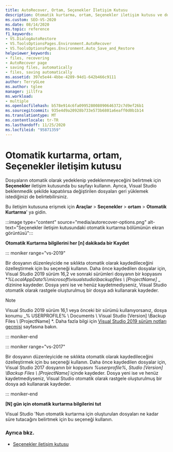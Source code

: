 ```yaml
---
title: AutoRecover, Ortam, Seçenekler İletişim Kutusu
description: Otomatik kurtarma, ortam, Seçenekler iletişim kutusu ve dosyaların otomatik olarak yedeklenip yedeklenmeyeceğini belirtmek için nasıl kullanıldığı hakkında bilgi edinin.
ms.custom: SEO-VS-2020
ms.date: 08/14/2020
ms.topic: reference
f1_keywords:
- VS.DialogAutoRestore
- VS.ToolsOptionsPages.Environment.AutoRecover
- VS.ToolsOptionsPages.Environment.Auto_Save_and_Restore
helpviewer_keywords:
- files, recovering
- AutoRecover page
- saving files, automatically
- files, saving automatically
ms.assetid: 397e5e44-4bbe-4289-94d1-642b466c9111
author: TerryGLee
ms.author: tglee
manager: jillfra
ms.workload:
- multiple
ms.openlocfilehash: b578e914c6fa099528008090646372c7d9ef26b1
ms.sourcegitcommit: 935e4d9a20928b733e573b6801a6eaff0d0b1b14
ms.translationtype: MT
ms.contentlocale: tr-TR
ms.lasthandoff: 11/25/2020
ms.locfileid: "95871359"
---
```

# <a name="autorecover-environment-options-dialog-box"></a>Otomatik kurtarma, ortam, Seçenekler iletişim kutusu

Dosyaların otomatik olarak yedeklenip yedeklenmeyeceğini belirtmek için **Seçenekler** iletişim kutusunda bu sayfayı kullanın. Ayrıca, Visual Studio beklenmedik şekilde kapatılırsa değiştirilen dosyaları geri yüklemek istediğinizi de belirtebilirsiniz.

Bu iletişim kutusuna erişmek için **Araçlar**  >  **Seçenekler**  >  **ortam**  >  **Otomatik Kurtarma**' ya gidin.

:::image type="content" source="media/autorecover-options.png" alt-text="Seçenekler iletişim kutusundaki otomatik kurtarma bölümünün ekran görüntüsü":::

**Otomatik Kurtarma bilgilerini her [n] dakikada bir Kaydet**

::: moniker range="vs-2019"

Bir dosyanın düzenleyicide ne sıklıkta otomatik olarak kaydedileceğini özelleştirmek için bu seçeneği kullanın. Daha önce kaydedilen dosyalar için, Visual Studio 2019 sürüm 16,2 ve sonraki sürümleri dosyanın bir kopyasını **_%LocalAppData%\microsoft\visualstudio\backupfiles \\ [ProjectName]_* _ dizinine kaydeder. Dosya yeni ise ve henüz kaydetmediyseniz, Visual Studio otomatik olarak rastgele oluşturulmuş bir dosya adı kullanarak kaydeder.

> [!NOTE]
> Visual Studio 2019 sürüm 16,1 veya önceki bir sürümü kullanıyorsanız, dosya konumu _% USERPROFILE% \ Documents \ Visual Studio [Version] \Backup Files \\ [ProjectName] *. Daha fazla bilgi için [Visual Studio 2019 sürüm notları geçmişi](/visualstudio/releases/2019/release-notes-history/) sayfasına bakın.

::: moniker-end

::: moniker range="vs-2017"

Bir dosyanın düzenleyicide ne sıklıkta otomatik olarak kaydedileceğini özelleştirmek için bu seçeneği kullanın. Daha önce kaydedilen dosyalar için, Visual Studio 2017 dosyanın bir kopyasını *%userprofile%\, Studio [Version] \Backup Files \\ [ProjectName]* içinde kaydeder. Dosya yeni ise ve henüz kaydetmediyseniz, Visual Studio otomatik olarak rastgele oluşturulmuş bir dosya adı kullanarak kaydeder.

::: moniker-end

**[N] gün için otomatik kurtarma bilgilerini tut**

Visual Studio 'Nun otomatik kurtarma için oluşturulan dosyaları ne kadar süre tutacağını belirtmek için bu seçeneği kullanın.

### <a name="see-also"></a>Ayrıca bkz.

- [Seçenekler iletişim kutusu](../../ide/reference/options-dialog-box-visual-studio.md)
